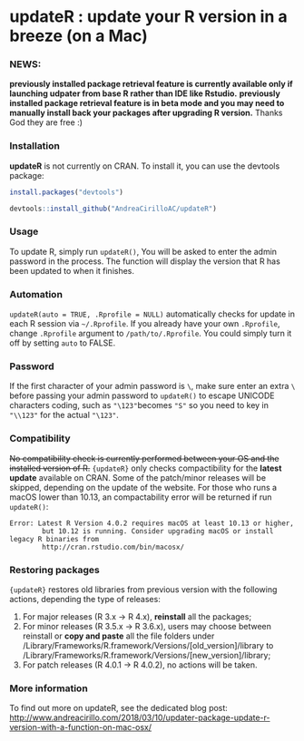 
updateR : update your R version in a breeze (on a Mac)
======================================================
### NEWS: 
**previously installed package retrieval feature is currently available only if launching udpater from base R rather than IDE like Rstudio.**
**previously installed package retrieval feature is in beta mode and you may need to manually install back your packages after upgrading R version.**
Thanks God they are free :)

### Installation

**updateR** is not currently on CRAN. To install it, you can use the devtools package:

``` r
install.packages("devtools")

devtools::install_github("AndreaCirilloAC/updateR")
```

### Usage

To update R, simply run `updateR()`, You will be asked to enter the admin password in the process. The function will display the version that R has been updated to when it finishes.

### Automation

`updateR(auto = TRUE, .Rprofile = NULL)` automatically checks for update in each R session via `~/.Rprofile`. If you already have your own `.Rprofile`, change `.Rprofile` argument to `/path/to/.Rprofile`. You could simply turn it off by setting `auto` to FALSE.

### Password

If the first character of your admin password is `\`, make sure enter an extra `\` before passing your admin password to `updateR()` to escape UNICODE characters coding, such as `"\123"`becomes `"S"` so you need to key in `"\\123"` for the actual `"\123"`.

### Compatibility

~~No compatibility check is currently performed between your OS and the installed version of R.~~
`{updateR}` only checks compactibility for the **latest update** available on CRAN. Some of the patch/minor releases will be skipped, depending on the update of the website. For those who runs a macOS lower than 10.13, an compactability error will be returned if run `updateR()`:
```
Error: Latest R Version 4.0.2 requires macOS at least 10.13 or higher,
        but 10.12 is running. Consider upgrading macOS or install legacy R binaries from
        http://cran.rstudio.com/bin/macosx/
```

### Restoring packages

`{updateR}` restores old libraries from previous version with the following actions, depending the type of releases: 
1. For major releases (R 3.x -> R 4.x), **reinstall** all the packages;
2. For minor releases (R 3.5.x -> R 3.6.x), users may choose between reinstall or **copy and paste** all the file folders under /Library/Frameworks/R.framework/Versions/[old_version]/library to /Library/Frameworks/R.framework/Versions/[new_version]/library;
3. For patch releases (R 4.0.1 -> R 4.0.2), no actions will be taken.

### More information

To find out more on updateR, see the dedicated blog post: http://www.andreacirillo.com/2018/03/10/updater-package-update-r-version-with-a-function-on-mac-osx/
